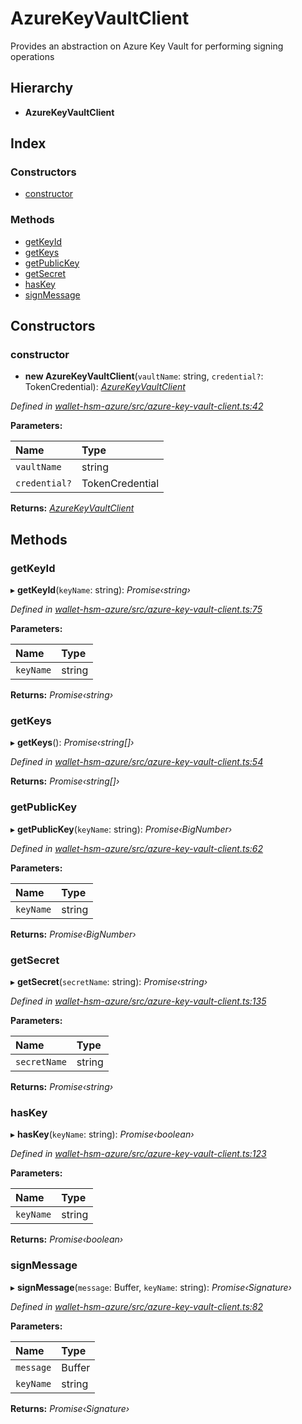# AzureKeyVaultClient

Provides an abstraction on Azure Key Vault for performing signing operations

## Hierarchy

* **AzureKeyVaultClient**

## Index

### Constructors

* [constructor]()

### Methods

* [getKeyId]()
* [getKeys]()
* [getPublicKey]()
* [getSecret]()
* [hasKey]()
* [signMessage]()

## Constructors

### constructor

+ **new AzureKeyVaultClient**\(`vaultName`: string, `credential?`: TokenCredential\): [_AzureKeyVaultClient_]()

_Defined in_ [_wallet-hsm-azure/src/azure-key-vault-client.ts:42_](https://github.com/celo-org/celo-monorepo/blob/master/packages/sdk/wallets/wallet-hsm-azure/src/azure-key-vault-client.ts#L42)

**Parameters:**

| Name | Type |
| :--- | :--- |
| `vaultName` | string |
| `credential?` | TokenCredential |

**Returns:** [_AzureKeyVaultClient_]()

## Methods

### getKeyId

▸ **getKeyId**\(`keyName`: string\): _Promise‹string›_

_Defined in_ [_wallet-hsm-azure/src/azure-key-vault-client.ts:75_](https://github.com/celo-org/celo-monorepo/blob/master/packages/sdk/wallets/wallet-hsm-azure/src/azure-key-vault-client.ts#L75)

**Parameters:**

| Name | Type |
| :--- | :--- |
| `keyName` | string |

**Returns:** _Promise‹string›_

### getKeys

▸ **getKeys**\(\): _Promise‹string\[\]›_

_Defined in_ [_wallet-hsm-azure/src/azure-key-vault-client.ts:54_](https://github.com/celo-org/celo-monorepo/blob/master/packages/sdk/wallets/wallet-hsm-azure/src/azure-key-vault-client.ts#L54)

**Returns:** _Promise‹string\[\]›_

### getPublicKey

▸ **getPublicKey**\(`keyName`: string\): _Promise‹BigNumber›_

_Defined in_ [_wallet-hsm-azure/src/azure-key-vault-client.ts:62_](https://github.com/celo-org/celo-monorepo/blob/master/packages/sdk/wallets/wallet-hsm-azure/src/azure-key-vault-client.ts#L62)

**Parameters:**

| Name | Type |
| :--- | :--- |
| `keyName` | string |

**Returns:** _Promise‹BigNumber›_

### getSecret

▸ **getSecret**\(`secretName`: string\): _Promise‹string›_

_Defined in_ [_wallet-hsm-azure/src/azure-key-vault-client.ts:135_](https://github.com/celo-org/celo-monorepo/blob/master/packages/sdk/wallets/wallet-hsm-azure/src/azure-key-vault-client.ts#L135)

**Parameters:**

| Name | Type |
| :--- | :--- |
| `secretName` | string |

**Returns:** _Promise‹string›_

### hasKey

▸ **hasKey**\(`keyName`: string\): _Promise‹boolean›_

_Defined in_ [_wallet-hsm-azure/src/azure-key-vault-client.ts:123_](https://github.com/celo-org/celo-monorepo/blob/master/packages/sdk/wallets/wallet-hsm-azure/src/azure-key-vault-client.ts#L123)

**Parameters:**

| Name | Type |
| :--- | :--- |
| `keyName` | string |

**Returns:** _Promise‹boolean›_

### signMessage

▸ **signMessage**\(`message`: Buffer, `keyName`: string\): _Promise‹Signature›_

_Defined in_ [_wallet-hsm-azure/src/azure-key-vault-client.ts:82_](https://github.com/celo-org/celo-monorepo/blob/master/packages/sdk/wallets/wallet-hsm-azure/src/azure-key-vault-client.ts#L82)

**Parameters:**

| Name | Type |
| :--- | :--- |
| `message` | Buffer |
| `keyName` | string |

**Returns:** _Promise‹Signature›_

